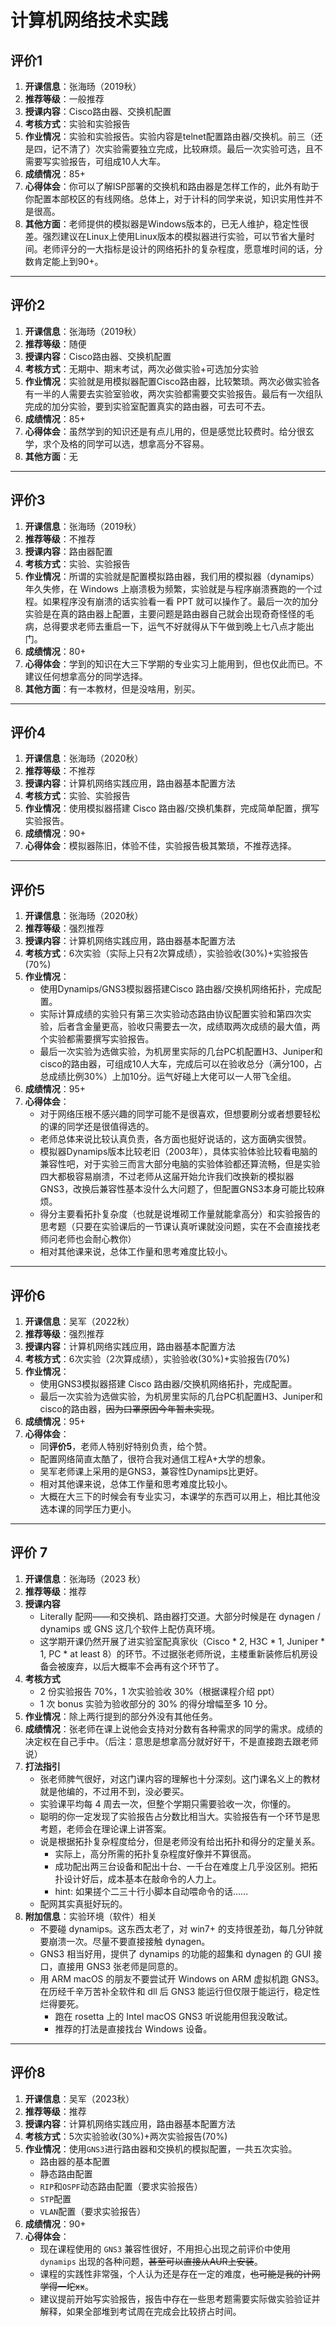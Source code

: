 # 计算机网络技术实践

## 评价1

1. **开课信息**：张海旸（2019秋）
2. **推荐等级**：一般推荐
3. **授课内容**：Cisco路由器、交换机配置
4. **考核方式**：实验和实验报告
5. **作业情况**：实验和实验报告。实验内容是telnet配置路由器/交换机。前三（还是四，记不清了）次实验需要独立完成，比较麻烦。最后一次实验可选，且不需要写实验报告，可组成10人大车。
6. **成绩情况**：85+
7. **心得体会**：你可以了解ISP部署的交换机和路由器是怎样工作的，此外有助于你配置本部校区的有线网络。总体上，对于计科的同学来说，知识实用性并不是很高。
8. **其他方面**：老师提供的模拟器是Windows版本的，已无人维护，稳定性很差。强烈建议在Linux上使用Linux版本的模拟器进行实验，可以节省大量时间。老师评分的一大指标是设计的网络拓扑的复杂程度，愿意堆时间的话，分数肯定能上到90+。

---

## 评价2

1. **开课信息**：张海旸（2019秋）
2. **推荐等级**：随便
3. **授课内容**：Cisco路由器、交换机配置
4. **考核方式**：无期中、期末考试，两次必做实验+可选加分实验
5. **作业情况**：实验就是用模拟器配置Cisco路由器，比较繁琐。两次必做实验各有一半的人需要去实验室验收，两次实验都需要交实验报告。最后有一次组队完成的加分实验，要到实验室配置真实的路由器，可去可不去。
6. **成绩情况**：85+
7. **心得体会**：虽然学到的知识还是有点儿用的，但是感觉比较费时。给分很玄学，求个及格的同学可以选，想拿高分不容易。
8. **其他方面**：无

---

## 评价3

1. **开课信息**：张海旸（2019秋）
2. **推荐等级**：不推荐
3. **授课内容**：路由器配置
4. **考核方式**：实验、实验报告
5. **作业情况**：所谓的实验就是配置模拟路由器，我们用的模拟器（dynamips）年久失修，在 Windows 上崩溃极为频繁，实验就是与程序崩溃赛跑的一个过程。如果程序没有崩溃的话实验看一看 PPT 就可以操作了。最后一次的加分实验是在真的路由器上配置，主要问题是路由器自己就会出现奇奇怪怪的毛病，总得要求老师去重启一下，运气不好就得从下午做到晚上七八点才能出门。
6. **成绩情况**：80+
7. **心得体会**：学到的知识在大三下学期的专业实习上能用到，但也仅此而已。不建议任何想拿高分的同学选择。
8. **其他方面**：有一本教材，但是没啥用，别买。

---

## 评价4

1. **开课信息**：张海旸（2020秋）
2. **推荐等级**：不推荐
3. **授课内容**：计算机网络实践应用，路由器基本配置方法
4. **考核方式**：实验、实验报告
5. **作业情况**：使用模拟器搭建 Cisco 路由器/交换机集群，完成简单配置，撰写实验报告。
6. **成绩情况**：90+
7. **心得体会**：模拟器陈旧，体验不佳，实验报告极其繁琐，不推荐选择。

---

## 评价5

1. **开课信息**：张海旸（2020秋）
2. **推荐等级**：强烈推荐
3. **授课内容**：计算机网络实践应用，路由器基本配置方法
4. **考核方式**：6次实验（实际上只有2次算成绩），实验验收(30%)+实验报告(70%)
5. **作业情况**：
   - 使用Dynamips/GNS3模拟器搭建Cisco 路由器/交换机网络拓扑，完成配置。
   - 实际计算成绩的实验只有第三次实验动态路由协议配置实验和第四次实验，后者含金量更高，验收只需要去一次，成绩取两次成绩的最大值，两个实验都需要撰写实验报告。
   - 最后一次实验为选做实验，为机房里实际的几台PC机配置H3、Juniper和cisco的路由器，可组成10人大车，完成后可以在验收总分（满分100，占总成绩比例30%）上加10分。运气好碰上大佬可以一人带飞全组。
6. **成绩情况**：95+
7. **心得体会**：
   - 对于网络压根不感兴趣的同学可能不是很喜欢，但想要刷分或者想要轻松的课的同学还是很值得选的。
   - 老师总体来说比较认真负责，各方面也挺好说话的，这方面确实很赞。
   - 模拟器Dynamips版本比较老旧（2003年），具体实验体验比较看电脑的兼容性吧，对于实验三而言大部分电脑的实验体验都还算流畅，但是实验四大都极容易崩溃，不过老师从这届开始允许我们改换新的模拟器GNS3，改换后兼容性基本没什么大问题了，但配置GNS3本身可能比较麻烦。
   - 得分主要看拓扑复杂度（也就是说堆砌工作量就能拿高分）和实验报告的思考题（只要在实验课后的一节课认真听课就没问题，实在不会直接找老师问老师也会耐心教你）
   - 相对其他课来说，总体工作量和思考难度比较小。

---

## 评价6

1. **开课信息**：吴军（2022秋）
2. **推荐等级**：强烈推荐
3. **授课内容**：计算机网络实践应用，路由器基本配置方法
4. **考核方式**：6次实验（2次算成绩），实验验收(30%)+实验报告(70%)
5. **作业情况**：
   - 使用GNS3模拟器搭建 Cisco 路由器/交换机网络拓扑，完成配置。
   - 最后一次实验为选做实验，为机房里实际的几台PC机配置H3、Juniper和cisco的路由器，~~因为口罩原因今年暂未实现~~。
6. **成绩情况**：95+
7. **心得体会**：
   - 同**评价5**，老师人特别好特别负责，给个赞。
   - 配置网络简直太酷了，很符合我对通信工程A+大学的想象。
   - 吴军老师课上采用的是GNS3，兼容性Dynamips比更好。
   - 相对其他课来说，总体工作量和思考难度比较小。
   - 大概在大三下的时候会有专业实习，本课学的东西可以用上，相比其他没选本课的同学压力更小。

---

## 评价 7

1. **开课信息**：张海旸（2023 秋）
2. **推荐等级**：推荐
3. **授课内容**
   - Literally 配网——和交换机、路由器打交道。大部分时候是在 dynagen / dynamips 或 GNS 这几个软件上配仿真环境。
   - 这学期开课仍然开展了进实验室配真家伙（Cisco * 2, H3C * 1, Juniper * 1, PC * at least 8）的环节。不过据张老师所说，主楼重新装修后机房设备会被废弃，以后大概率不会再有这个环节了。
4. **考核方式**
   - 2 份实验报告 70%，1 次实验验收 30%（根据课程介绍 ppt）
   - 1 次 bonus 实验为验收部分的 30% 的得分增幅至多 10 分。
5. **作业情况**：除上两行提到的部分外没有其他任务。
6. **成绩情况**：张老师在课上说他会支持对分数有各种需求的同学的需求。成绩的决定权在自己手中。（后注：意思是想拿高分就好好干，不是直接跑去跟老师说）
7. **打法指引**
   - 张老师脾气很好，对这门课内容的理解也十分深刻。这门课名义上的教材就是他编的，不过用不到，没必要买。
   - 实验课平均每 4 周去一次，但整个学期只需要验收一次，你懂的。
   - 聪明的你一定发现了实验报告占分数比相当大。实验报告有一个环节是思考题，老师会在理论课上讲答案。
   - 说是根据拓扑复杂程度给分，但是老师没有给出拓扑和得分的定量关系。
     - 实际上，高分所需的拓扑复杂程度好像并不算很高。
     - 成功配出两三台设备和配出十台、一千台在难度上几乎没区别。把拓扑设计好后，成本基本在敲命令的人力上。
     - hint: 如果搓个二三十行小脚本自动喂命令的话……
   - 配网其实真挺好玩的。
8. **附加信息**：实验环境（软件）相关
   - 不要碰 dynamips。这东西太老了，对 win7+ 的支持很差劲，每几分钟就要崩溃一次。尽量不要直接接触 dynagen。
   - GNS3 相当好用，提供了 dynamips 的功能的超集和 dynagen 的 GUI 接口，直接用 GNS3 张老师是同意的。
   - 用 ARM macOS 的朋友不要尝试开 Windows on ARM 虚拟机跑 GNS3。在历经千辛万苦补全软件和 dll 后 GNS3 能运行但仅限于能运行，稳定性烂得要死。
     - 跑在 rosetta 上的 Intel macOS GNS3 听说能用但我没敢试。
     - 推荐的打法是直接找台 Windows 设备。


---


## 评价8

1. **开课信息**：吴军（2023秋）
2. **推荐等级**：推荐
3. **授课内容**：计算机网络实践应用，路由器基本配置方法
4. **考核方式**：5次实验验收(30%)+两次实验报告(70%)
5. **作业情况**：使用`GNS3`进行路由器和交换机的模拟配置，一共五次实验。
   - 路由器的基本配置
   - 静态路由配置
   - `RIP`和`OSPF`动态路由配置（要求实验报告）
   - `STP`配置
   - `VLAN`配置（要求实验报告）
6. **成绩情况**：90+
7. **心得体会**：
   - 现在课程使用的 `GNS3` 兼容性很好，不用担心出现之前评价中使用 `dynamips` 出现的各种问题，~~甚至可以直接从AUR上安装~~。
   - 课程的实践性非常强，个人认为还是存在一定的难度，~~也可能是我的计网学得一坨xx~~。
   - 建议提前开始写实验报告，报告中存在一些思考题需要实际做实验验证并解释，如果全部堆到考试周在完成会比较挤占时间。
